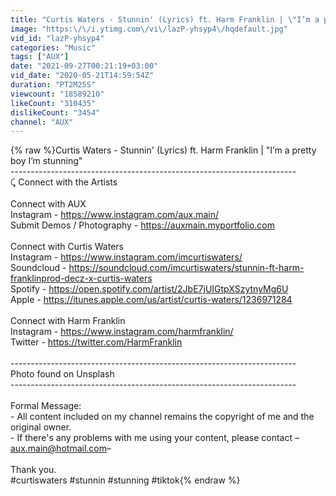 ```yaml
---
title: "Curtis Waters - Stunnin' (Lyrics) ft. Harm Franklin | \"I’m a pretty boy I’m stunning\""
image: "https:\/\/i.ytimg.com\/vi\/lazP-yhsyp4\/hqdefault.jpg"
vid_id: "lazP-yhsyp4"
categories: "Music"
tags: ["AUX"]
date: "2021-09-27T00:21:19+03:00"
vid_date: "2020-05-21T14:59:54Z"
duration: "PT2M25S"
viewcount: "18589210"
likeCount: "310435"
dislikeCount: "3454"
channel: "AUX"
---
```

{% raw %}Curtis Waters - Stunnin' (Lyrics) ft. Harm Franklin | &quot;I’m a pretty boy I’m stunning&quot;<br />-----------------------------------------------------------------------<br />⤹ Connect with the Artists<br /><br />Connect with AUX<br />Instagram - <a rel="nofollow" target="blank" href="https://www.instagram.com/aux.main/">https://www.instagram.com/aux.main/</a><br />Submit Demos / Photography - <a rel="nofollow" target="blank" href="https://auxmain.myportfolio.com">https://auxmain.myportfolio.com</a><br /><br />Connect with Curtis Waters<br />Instagram - <a rel="nofollow" target="blank" href="https://www.instagram.com/imcurtiswaters/">https://www.instagram.com/imcurtiswaters/</a><br />Soundcloud - <a rel="nofollow" target="blank" href="https://soundcloud.com/imcurtiswaters/stunnin-ft-harm-franklinprod-decz-x-curtis-waters">https://soundcloud.com/imcurtiswaters/stunnin-ft-harm-franklinprod-decz-x-curtis-waters</a><br />Spotify - <a rel="nofollow" target="blank" href="https://open.spotify.com/artist/2JbE7jUIGtpXSzytnyMg6U">https://open.spotify.com/artist/2JbE7jUIGtpXSzytnyMg6U</a><br />Apple - <a rel="nofollow" target="blank" href="https://itunes.apple.com/us/artist/curtis-waters/1236971284">https://itunes.apple.com/us/artist/curtis-waters/1236971284</a><br /><br />Connect with Harm Franklin<br />Instagram - <a rel="nofollow" target="blank" href="https://www.instagram.com/harmfranklin/">https://www.instagram.com/harmfranklin/</a><br />Twitter - <a rel="nofollow" target="blank" href="https://twitter.com/HarmFranklin">https://twitter.com/HarmFranklin</a><br /><br />-----------------------------------------------------------------------<br />Photo found on Unsplash<br />-----------------------------------------------------------------------<br /><br />Formal Message:<br />- All content included on my channel remains the copyright of me and the original owner.<br />- If there's any problems with me using your content, please contact –aux.main@hotmail.com–<br /><br />Thank you.<br />#curtiswaters #stunnin #stunning #tiktok{% endraw %}

